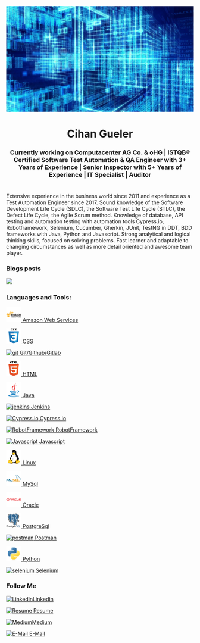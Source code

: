 <img src="https://github.com/cihanguler/cihanguler/blob/main/screen-12.jpg">

<h1 align="center">Cihan Gueler</h1>

<h3 align="center"> Currently working on Computacenter AG Co. & oHG | ISTQB® Certified Software Test Automation & QA Engineer with 3+ Years of Experience | Senior Inspector with 5+ Years of Experience | IT Specialist | Auditor </h3>
    <div class="content">
        <div class="description">
          <h1></h1>
          <p>
            Extensive experience in the business world since 2011 and experience as a Test Automation Engineer since 2017.
            Sound knowledge of the Software Development Life Cycle (SDLC), the Software Test Life Cycle (STLC), the
            Defect Life Cycle, the Agile Scrum method. Knowledge of database, API testing and automation testing
            with automation tools Cypress.io, Robotframework, Selenium, Cucumber, Gherkin, JUnit, TestNG in DDT, BDD frameworks with Java, Python and Javascript.
            Strong analytical and logical thinking skills, focused on solving problems. 
            Fast learner and adaptable to changing circumstances as well as more detail oriented and awesome
            team player.
          </p>
        </div>
  </div>
  
  ### Blogs posts
  <a href ="https://medium.com/@cihanguler"><img src ="https://github-readme-medium.vercel.app/?username=cihanguler"> </a>

<p align="left">
</p>

<h3 align="left">Languages and Tools:</h3>
<p align="left"> 
    <a href="https://aws.amazon.com" target="_blank" rel="noreferrer"> <img src="https://raw.githubusercontent.com/devicons/devicon/master/icons/amazonwebservices/amazonwebservices-original-wordmark.svg" alt="aws" width="40" height="40"/> Amazon Web Services</a> <p></p>
    <a href="https://www.w3schools.com/css/" target="_blank" rel="noreferrer"> <img src="https://raw.githubusercontent.com/devicons/devicon/master/icons/css3/css3-original-wordmark.svg" alt="css3" width="40" height="40"/> CSS </a> <p></p>
    <a href="https://git-scm.com/" target="_blank" rel="noreferrer"> <img src="https://www.vectorlogo.zone/logos/git-scm/git-scm-icon.svg" alt="git" width="40" height="40"/> Git/Github/Gitlab</a> <p></p>
    <a href="https://www.w3.org/html/" target="_blank" rel="noreferrer"> <img src="https://raw.githubusercontent.com/devicons/devicon/master/icons/html5/html5-original-wordmark.svg" alt="html5" width="40" height="40"/> HTML</a> <p></p>
    <a href="https://www.java.com" target="_blank" rel="noreferrer"> <img src="https://raw.githubusercontent.com/devicons/devicon/master/icons/java/java-original.svg" alt="java" width="40" height="40"/> Java </a> <p></p>
    <a href="https://www.jenkins.io" target="_blank" rel="noreferrer"> <img src="https://www.vectorlogo.zone/logos/jenkins/jenkins-icon.svg" alt="jenkins" width="40" height="40"/> Jenkins </a> <p></p>
    <a href="https://www.cypress.io/" target="_blank" rel="noreferrer"> <img src="https://github.com/simple-icons/simple-icons/blob/master/icons/cypress.svg" alt="Cypress.io" width="40" height="40"/> Cypress.io </a> <p></p>
    <a href="https://robotframework.org/" target="_blank" rel="noreferrer"> <img src="https://thenounproject.com/icon/robot-11018/" alt="RobotFramework" width="40" height="40"/> RobotFramework </a> <p></p>
    <a href="https://www.javascript.com/" target="_blank" rel="noreferrer"> <img src="https://user-images.githubusercontent.com/4727/38117842-2d270f22-336c-11e8-8413-e5daf9ae41e9.png" alt="Javascript" width="40" height="40"/> Javascript </a> <p></p>
    <a href="https://www.linux.org/" target="_blank" rel="noreferrer"> <img src="https://raw.githubusercontent.com/devicons/devicon/master/icons/linux/linux-original.svg" alt="linux" width="40" height="40"/> Linux </a> <p></p>
    <a href="https://www.mysql.com/" target="_blank" rel="noreferrer"> <img src="https://raw.githubusercontent.com/devicons/devicon/master/icons/mysql/mysql-original-wordmark.svg" alt="mysql" width="40" height="40"/> MySql </a> <p></p>
    <a href="https://www.oracle.com/" target="_blank" rel="noreferrer"> <img src="https://raw.githubusercontent.com/devicons/devicon/master/icons/oracle/oracle-original.svg" alt="oracle" width="40" height="40"/> Oracle </a> <p></p>
    <a href="https://www.postgresql.org" target="_blank" rel="noreferrer"> <img src="https://raw.githubusercontent.com/devicons/devicon/master/icons/postgresql/postgresql-original-wordmark.svg" alt="postgresql" width="40" height="40"/> PostgreSql </a> <p></p>
    <a href="https://postman.com" target="_blank" rel="noreferrer"> <img src="https://www.vectorlogo.zone/logos/getpostman/getpostman-icon.svg" alt="postman" width="40" height="40"/> Postman </a> <p></p>
    <a href="https://www.python.org" target="_blank" rel="noreferrer"> <img src="https://raw.githubusercontent.com/devicons/devicon/master/icons/python/python-original.svg" alt="python" width="40" height="40"/> Python </a> <p></p>
    <a href="https://www.selenium.dev" target="_blank" rel="noreferrer"> <img src="https://raw.githubusercontent.com/detain/svg-logos/780f25886640cef088af994181646db2f6b1a3f8/svg/selenium-logo.svg" alt="selenium" width="40" height="40"/> Selenium </a>
    </p>


<div class="footer">
      <div>
        <h3>Follow Me</h3>
        <p>
          <a href="https://linkedin.com/in/cihangueler" target="_blank" rel="noreferrer"> <img src="https://cdn-icons-png.flaticon.com/512/174/174857.png" alt="Linkedin" width="40" height="40"/>Linkedin</a>  <p/> 
          <a href="https://resume-cihanguler.vercel.app/" target="_blank" rel="noreferrer"> <img src="https://i.pinimg.com/564x/f3/7c/88/f37c88e8750ac1437782420f55b1df21.jpg" alt="Resume" width="40" height="40"/> Resume </a>   </p>
              <a href="https://medium.com/@cihanguler" target="_blank" rel="noreferrer"> <img src="https://user-images.githubusercontent.com/36799589/96227773-3acc6080-0fb2-11eb-837f-f5026d472969.jpg" alt="Medium" width="40" height="40"/>Medium</a>  <p/> 
          <a href="mailto:cihangueler.de@gmail.com" target="_blank"  rel="noreferrer"> <img src="https://as1.ftcdn.net/v2/jpg/02/73/74/34/1000_F_273743445_8NsO173YKt3qKssAjPPGDLj4TcUlBsNA.jpg" alt="E-Mail" width="40" height="40"/> E-Mail </a>  
      </div>
</div>


